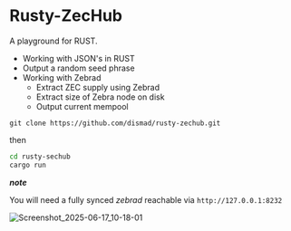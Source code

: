 # Rusty-ZecHub

A playground for RUST.

* Working with JSON's in RUST
* Output a random seed phrase
* Working with Zebrad
  * Extract ZEC supply using Zebrad
  * Extract size of Zebra node on disk
  * Output current mempool

`git clone https://github.com/dismad/rusty-zechub.git`

then

```bash
cd rusty-sechub
cargo run
```
***note***

You will need a fully synced *zebrad* reachable via `http://127.0.0.1:8232`

![Screenshot_2025-06-17_10-18-01](https://github.com/user-attachments/assets/7698df7d-5efc-4c19-b795-804ac3f56165)





